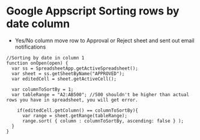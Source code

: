 # Google Appscript Sorting rows by date column

- Yes/No column move row to Approval or Reject sheet and sent out email notifications

```
//Sorting by date in column 1
function onOpen(open) {
  var ss = SpreadsheetApp.getActiveSpreadsheet();
  var sheet = ss.getSheetByName("APPROVED");
  var editedCell = sheet.getActiveCell();
 
  var columnToSortBy = 1;
  var tableRange = "A2:AB500"; //500 shouldn't be higher than actual rows you have in spreadsheet, you will get error.

    if(editedCell.getColumn() == columnToSortBy){
      var range = sheet.getRange(tableRange);
      range.sort( { column : columnToSortBy, ascending: false } );
  }
}
```
